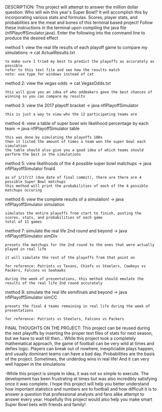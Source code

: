 DESCRIPTION: This project  will attempt to answer the million dollar question: Who will win this year's Super Bowl? It will accomplish this by incorporating various stats and formulas. Scores, player stats, and probabilities are the meat and bones of this terminal based project! Follow these instructions in the terminal upon compiling the java file (nflPlayoffSimulator.java). Enter the following into the command line to produce the desired effect




method 1: view the real life results of each playoff game to compare my simulations -> cat ActualResults.txt

    to make sure I tried my best to predict the playoffs as accurately as possible
    refer to this text file and see how the results match
    note: use type for windows instead of cat

method 2: view the vegas odds -> cat VegasOdds.txt

    this will give you an idea of who oddmakers gave the best chances of winning so you can compare my results 

method 3: view the 2017 playoff bracket -> java nflPlayoffSimulator

    this is just a way to view who the 12 participating teams are 

method 4: view a table of super bowl win likelihood percentage by each team -> java nflPlayoffSimulator table

    this was done by simulating the playoffs 100x 
    then it listed the amount of times a team won the super bowl each simulation
    the table should also give you a good idea of which teams should perform the best in the simulations
 
method 5: view likelihoods of the 4 possible super bowl matchups -> java nflPlayoffSimulator final4

    as of 1/17/17 (due date of final commit), there are there are 4 possible Super Bowl matchups
    this method will print the probabilities of each of the 4 possible matchups occuring
  
method 6: view the complete results of a simulation! -> java nflPlayoffSimulator simulation

    simulates the entire playoffs from start to finish, posting the scores, stats, and probabilities of each game
    total of 11 games 

method 7: simulate the real life 2nd round and beyond -> java nflPlayoffSimulator simDiv

    presets the matchups for the 2nd round to the ones that were actually played in real life
  
    it will simulate the rest of the playoffs from that point on

    for reference: Patriots vs Texans, Chiefs vs Steelers, Cowboys vs Packers, Falcons vs Seahawks

    during the week of presentations, this method should emulate the results of the real life 2nd round accurately 

method 8: simulate the real life semifinals and beyond -> java nflPlayoffSimulator simCC
  
    presets the final 4 teams remaining in real life during the week of presentations

    for reference: Patriots vs Steelers, Falcons vs Packers


FINAL THOUGHTS ON THE PROJECT: 
This project can be reused during the next playoffs by inserting the proper text files of stats for next season, but we have to wait till then... While this project took a completely mathematical approach, the game of football can be very wild at times and defies logic. Players can break out of nowhere, inexpliciable plays happen, and usually dominant teams can have a bad day. Probabilities are the basis of the project. Sometimes, the underdog wins in real life! And it can very well happen in the simulations

-While this project is simple in idea, it was not so simple to execute. The development has been frustrating at times but was also incredibly satisfying once it was complete. I hope this project will help you better understand how important statistics and numbers are to football and how difficult it is to answer a question that professional analysts and fans alike attempt to answer every year. Hopefully this project would also help you make smart Super Bowl bets with friends and family! 
